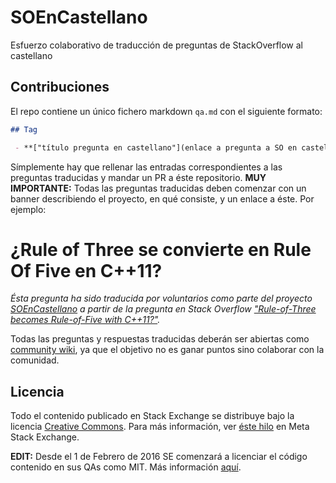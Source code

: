 # SOEnCastellano
Esfuerzo colaborativo de traducción de preguntas de StackOverflow al castellano

## Contribuciones

El repo contiene un único fichero markdown `qa.md` con el siguiente formato:

``` markdown
## Tag

 - **["título pregunta en castellano"](enlace a pregunta a SO en castellano)**: ["Título pregunta original"](link a pregunta original)
```

Símplemente hay que rellenar las entradas correspondientes a las preguntas traducidas y mandar un PR a éste repositorio. **MUY IMPORTANTE:** Todas las preguntas traducidas deben comenzar con un banner describiendo el proyecto, en qué consiste, y un enlace a éste. Por ejemplo:

  # ¿Rule of Three se convierte en Rule Of Five en C++11?

  *Ésta pregunta ha sido traducida por voluntarios como parte del proyecto [*SOEnCastellano*](https://github.com/Manu343726/SOEnCastellano/) a partir de la pregunta en Stack Overflow [*"Rule-of-Three becomes Rule-of-Five with C++11?"*](http://stackoverflow.com/questions/4782757/rule-of-three-becomes-rule-of-five-with-c11).*

Todas las preguntas y respuestas traducidas deberán ser abiertas como [community wiki](http://meta.stackexchange.com/questions/11740/what-are-community-wiki-posts), ya que el objetivo no es ganar puntos sino colaborar con la comunidad.

## Licencia

Todo el contenido publicado en Stack Exchange se distribuye bajo la licencia [Creative Commons](http://creativecommons.org/licenses/by-sa/3.0/). Para más información, ver [éste hilo](http://meta.stackexchange.com/questions/12527/do-i-have-to-worry-about-copyright-issues-for-code-posted-on-stack-overflow) en Meta Stack Exchange.

**EDIT:** Desde el 1 de Febrero de 2016 SE comenzará a licenciar el código contenido en sus QAs como MIT. Más información [aquí](http://meta.stackexchange.com/questions/271080/the-mit-license-clarity-on-using-code-on-stack-overflow-and-stack-exchange?cb=1).
